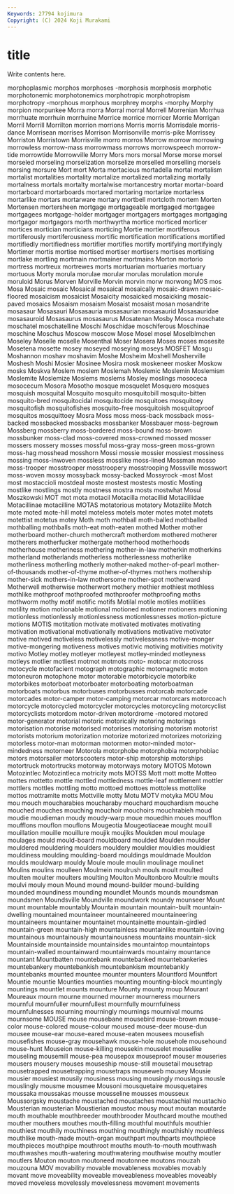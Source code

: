```yaml
---
Keywords: 27794 kojimura
Copyright: (C) 2024 Koji Murakami
---
```


# title

Write contents here.



morphoplasmic morphos morphoses -morphosis morphosis morphotic morphotonemic morphotonemics morphotropic
morphotropism morphotropy -morphous morphous morphrey morphs -morphy Morphy morpion morpunkee
Morra morra Morral morral Morrell Morrenian Morrhua morrhuate morrhuin morrhuine
Morrice morrice morricer Morrie Morrigan Morril Morrill Morrilton morrion morrions
Morris morris Morrisdale morris-dance Morrisean morrises Morrison Morrisonville morris-pike Morrissey
Morriston Morristown Morrisville morro morros Morrow morrow morrowing morrowless morrow-mass
morrowmass morrows morrowspeech morrow-tide morrowtide Morrowville Morry Mors mors morsal
Morse morse morsel morseled morseling morselization morselize morselled morselling morsels
morsing morsure Mort mort Morta mortacious mortadella mortal mortalism mortalist
mortalities mortality mortalize mortalized mortalizing mortally mortalness mortals mortalty mortalwise
mortancestry mortar mortar-board mortarboard mortarboards mortared mortaring mortarize mortarless mortarlike
mortars mortarware mortary mortbell mortcloth mortem Morten Mortensen mortersheen mortgage
mortgageable mortgaged mortgagee mortgagees mortgage-holder mortgager mortgagers mortgages mortgaging mortgagor
mortgagors morth morthwyrtha mortice morticed morticer mortices mortician morticians morticing
Mortie mortier mortiferous mortiferously mortiferousness mortific mortification mortifications mortified mortifiedly
mortifiedness mortifier mortifies mortify mortifying mortifyingly Mortimer mortis mortise mortised
mortiser mortisers mortises mortising mortlake mortling mortmain mortmainer mortmains Morton
mortorio mortress mortreux mortrewes morts mortuarian mortuaries mortuary mortuous Morty
morula morulae morular morulas morulation morule moruloid Morus Morven Morville
Morvin morvin morw morwong MOS mos Mosa Mosaic mosaic Mosaical
mosaical mosaically mosaic-drawn mosaic-floored mosaicism mosaicist Mosaicity mosaicked mosaicking mosaic-paved
mosaics Mosaism mosaism Mosaist mosaist mosan mosandrite mosasaur Mosasauri Mosasauria
mosasaurian mosasaurid Mosasauridae mosasauroid Mosasaurus mosasaurus Mosatenan Mosby Mosca moschate
moschatel moschatelline Moschi Moschidae moschiferous Moschinae moschine Moschus Moscow moscow
Mose Mosel mosel Moselblmchen Moseley Moselle moselle Mosenthal Moser Mosera
Moses moses mosesite Mosetena mosette mosey moseyed moseying moseys MOSFET
Mosgu Moshannon moshav moshavim Moshe Mosheim Moshell Mosherville Moshesh Moshi
Mosier Mosinee Mosira mosk moskeneer mosker Moskow mosks Moskva Moslem
moslem Moslemah Moslemic Moslemin Moslemism Moslemite Moslemize Moslems moslems Mosley
moslings mosoceca mosocecum Mosora Mosotho mosque mosquelet Mosquero mosques mosquish
mosquital Mosquito mosquito mosquitobill mosquito-bitten mosquito-bred mosquitocidal mosquitocide mosquitoes mosquitoey
mosquitofish mosquitofishes mosquito-free mosquitoish mosquitoproof mosquitos mosquittoey Mosra Moss moss
moss-back mossback moss-backed mossbacked mossbacks mossbanker Mossbauer moss-begrown Mossberg mossberry
moss-bordered moss-bound moss-brown mossbunker moss-clad moss-covered moss-crowned mossed mosser mossers
mossery mosses mossful moss-gray moss-green moss-grown moss-hag mosshead mosshorn Mossi
mossie mossier mossiest mossiness mossing moss-inwoven mossless mosslike moss-lined Mossman
mosso moss-trooper mosstrooper mosstroopery mosstrooping Mossville mosswort moss-woven mossy mossyback
mossy-backed Mossyrock -most Most most mostaccioli mostdeal moste mostest mostests
mostic Mosting mostlike mostlings mostly mostness mostra mosts mostwhat Mosul
Moszkowski MOT mot mota motacil Motacilla motacillid Motacillidae Motacillinae motacilline
MOTAS motatorious motatory Motazilite Motch mote moted mote-hill motel moteless
motels moter motes motet motets motettist motetus motey Moth moth
mothball moth-balled mothballed mothballing mothballs moth-eat moth-eaten mothed Mother mother
motherboard mother-church mothercraft motherdom mothered motherer motherers motherfucker mothergate motherhood
motherhoods motherhouse motheriness mothering mother-in-law motherkin motherkins motherland motherlands motherless
motherlessness motherlike motherliness motherling motherly mother-naked mother-of-pearl mother-of-thousands mother-of-thyme mother-of-thymes
mothers mothership mother-sick mothers-in-law mothersome mother-spot motherward Motherwell motherwise motherwort
mothery mothier mothiest mothless mothlike mothproof mothproofed mothproofer mothproofing moths
mothworm mothy motif motific motifs Motilal motile motiles motilities motility
motion motionable motional motioned motioner motioners motioning motionless motionlessly motionlessness
motionlessnesses motion-picture motions MOTIS motitation motivate motivated motivates motivating motivation
motivational motivationally motivations motivative motivator motive motived motiveless motivelessly motivelessness
motive-monger motive-mongering motiveness motives motivic motiving motivities motivity motivo Motley
motley motleyer motleyest motley-minded motleyness motleys motlier motliest motmot motmots
moto- motocar motocross motocycle motofacient motograph motographic motomagnetic moton motoneuron
motophone motor motorable motorbicycle motorbike motorbikes motorboat motorboater motorboating motorboatman
motorboats motorbus motorbuses motorbusses motorcab motorcade motorcades motor-camper motor-camping motorcar
motorcars motorcoach motorcycle motorcycled motorcycler motorcycles motorcycling motorcyclist motorcyclists motordom
motor-driven motordrome -motored motored motor-generator motorial motoric motorically motoring motorings
motorisation motorise motorised motorises motorising motorism motorist motorists motorium motorization
motorize motorized motorizes motorizing motorless motor-man motorman motormen motor-minded motor-mindedness
motorneer Motorola motorphobe motorphobia motorphobiac motors motorsailer motorscooters motor-ship motorship
motorships motortruck motortrucks motorway motorways motory MOTOS Motown Motozintlec Motozintleca
motricity mots MOTSS Mott mott motte Motteo mottes mottetto mottle
mottled mottledness mottle-leaf mottlement mottler mottlers mottles mottling motto mottoed
mottoes mottoless mottolike mottos mottramite motts Mottville motty Motu MOTV
motyka MOU Mou mou mouch moucharabies moucharaby mouchard mouchardism mouche
mouched mouches mouching mouchoir mouchoirs mouchrabieh moud moudie moudieman moudy
moudy-warp moue mouedhin moues moufflon moufflons mouflon mouflons Mougeotia Mougeotiaceae
mought mouill mouillation mouille mouillure moujik moujiks Moukden moul moulage
moulages mould mould-board mouldboard moulded Moulden moulder mouldered mouldering moulders
mouldery mouldier mouldies mouldiest mouldiness moulding moulding-board mouldings mouldmade Mouldon
moulds mouldwarp mouldy Moule moule moulin moulinage moulinet Moulins moulins
moulleen Moulmein moulrush mouls moult moulted moulten moulter moulters moulting
Moulton Moultonboro Moultrie moults moulvi mouly moun Mound mound mound-builder
mound-building mounded moundiness mounding moundlet Mounds mounds moundsman moundsmen Moundsville
Moundville moundwork moundy mounseer Mount mount mountable mountably Mountain mountain
mountain-built mountain-dwelling mountained mountaineer mountaineered mountaineering mountaineers mountainer mountainet mountainette
mountain-girdled mountain-green mountain-high mountainless mountainlike mountain-loving mountainous mountainously mountainousness mountains
mountain-sick Mountainside mountainside mountainsides mountaintop mountaintops mountain-walled mountainward mountainwards mountainy
mountance mountant Mountbatten mountebank mountebanked mountebankeries mountebankery mountebankish mountebankism mountebankly
mountebanks mounted mountee mounter mounters Mountford Mountfort Mountie mountie Mounties
mounties mounting mounting-block mountingly mountings mountlet mounts mounture Mounty mounty
moup Mourant Moureaux mourn mourne mourned mourner mourneress mourners mournful
mournfuller mournfullest mournfully mournfulness mournfulnesses mourning mourningly mournings mournival mourns
mournsome MOUSE mouse mousebane mousebird mouse-brown mouse-color mouse-colored mouse-colour moused
mouse-deer mouse-dun mousee mouse-ear mouse-eared mouse-eaten mousees mousefish mousefishes mouse-gray
mousehawk mouse-hole mousehole mousehound mouse-hunt Mouseion mouse-killing mousekin mouselet mouselike
mouseling mousemill mouse-pea mousepox mouseproof mouser mouseries mousers mousery mouses
mouseship mouse-still mousetail mousetrap mousetrapped mousetrapping mousetraps mouseweb mousey Mousie
mousier mousiest mousily mousiness mousing mousingly mousings mousle mouslingly mousme
mousmee Mousoni mousquetaire mousquetaires moussaka moussakas mousse mousseline mousses mousseux
Moussorgsky moustache moustached moustaches moustachial moustachio Mousterian mousterian Moustierian moustoc
mousy mout moutan moutarde mouth mouthable mouthbreeder mouthbrooder Mouthcard mouthe
mouthed mouther mouthers mouthes mouth-filling mouthful mouthfuls mouthier mouthiest mouthily
mouthiness mouthing mouthingly mouthishly mouthless mouthlike mouth-made mouth-organ mouthpart mouthparts
mouthpiece mouthpieces mouthpipe mouthroot mouths mouth-to-mouth mouthwash mouthwashes mouth-watering mouthwatering
mouthwise mouthy moutler moutlers Mouton mouton moutoneed moutonnee moutons mouzah
mouzouna MOV movability movable movableness movables movably movant move moveability
moveable moveableness moveables moveably moved moveless movelessly movelessness movement movements
